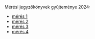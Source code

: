 Mérési jegyzőkönyvek gyűjteménye 2024:

- [mérés 1](https://github.com/balumester/jegyzetk-nyv/blob/main/jegyzokonyv_1.md)
- [mérés 2](https://github.com/balumester/jegyzetk-nyv/blob/main/jegyzokonyv_2.md)
- [mérés 3](https://github.com/balumester/jegyzetk-nyv/blob/main/Frekvencia%20vs.%20modul%C3%A1ci%C3%B3%20m%C3%A9r%C3%A9s.md)
- [mérés 4](https://github.com/balumester/jegyzetk-nyv/tree/main/01_mérés)
